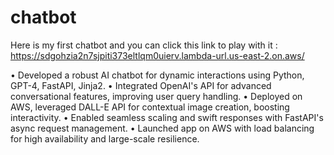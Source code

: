 # chatbot
Here is my first chatbot and you can click this link to play with it :
https://sdgohzia2n7sjpiti373eltlqm0uierv.lambda-url.us-east-2.on.aws/

•	Developed a robust AI chatbot for dynamic interactions using Python, GPT-4, FastAPI, Jinja2.
•	Integrated OpenAI's API for advanced conversational features, improving user query handling.
•	Deployed on AWS, leveraged DALL-E API for contextual image creation, boosting interactivity.
•	Enabled seamless scaling and swift responses with FastAPI's async request management.
•	Launched app on AWS with load balancing for high availability and large-scale resilience.
